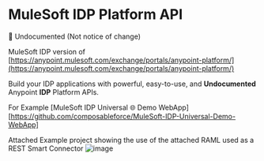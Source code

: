 # MuleSoft IDP Platform API
🚨 Undocumented (Not notice of change)

MuleSoft IDP version of [https://anypoint.mulesoft.com/exchange/portals/anypoint-platform/](https://anypoint.mulesoft.com/exchange/portals/anypoint-platform/)

Build your IDP applications with powerful, easy-to-use, and **Undocumented** Anypoint **IDP** Platform APIs.

For Example [MuleSoft IDP Universal 🌐 Demo WebApp][https://github.com/composableforce/MuleSoft-IDP-Universal-Demo-WebApp]

Attached Example project showing the use of the attached RAML used as a REST Smart Connector
![image](https://github.com/user-attachments/assets/92ff5c56-377f-40e0-89f1-873c26926cd2)


